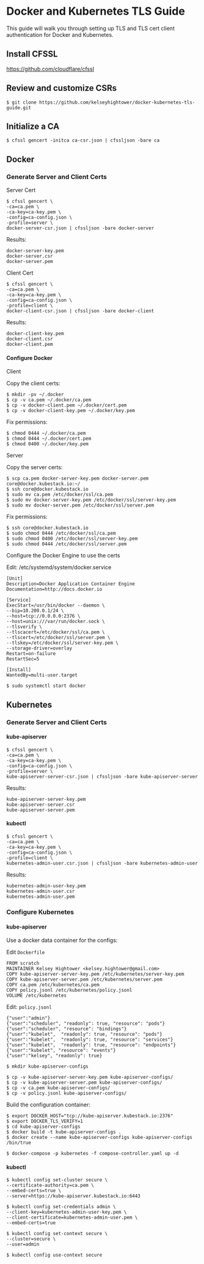 # Docker and Kubernetes TLS Guide

This guide will walk you through setting up TLS and TLS cert client authentication for Docker and Kubernetes.

## Install CFSSL

https://github.com/cloudflare/cfssl

## Review and customize CSRs

```
$ git clone https://github.com/kelseyhightower/docker-kubernetes-tls-guide.git 
```

## Initialize a CA

```
$ cfssl gencert -initca ca-csr.json | cfssljson -bare ca
```

## Docker

### Generate Server and Client Certs

Server Cert

```
$ cfssl gencert \
-ca=ca.pem \
-ca-key=ca-key.pem \
-config=ca-config.json \
-profile=server \
docker-server-csr.json | cfssljson -bare docker-server
```

Results:

```
docker-server-key.pem
docker-server.csr
docker-server.pem
```

Client Cert

```
$ cfssl gencert \
-ca=ca.pem \
-ca-key=ca-key.pem \
-config=ca-config.json \
-profile=client \
docker-client-csr.json | cfssljson -bare docker-client
```

Results:

```
docker-client-key.pem
docker-client.csr
docker-client.pem
```

#### Configure Docker

Client

Copy the client certs:

```
$ mkdir -pv ~/.docker
$ cp -v ca.pem ~/.docker/ca.pem
$ cp -v docker-client.pem ~/.docker/cert.pem
$ cp -v docker-client-key.pem ~/.docker/key.pem
```

Fix permissions:

```
$ chmod 0444 ~/.docker/ca.pem
$ chmod 0444 ~/.docker/cert.pem
$ chmod 0400 ~/.docker/key.pem
```

Server

Copy the server certs:

```
$ scp ca.pem docker-server-key.pem docker-server.pem core@docker.kubestack.io:~/
$ ssh core@docker.kubestack.io
$ sudo mv ca.pem /etc/docker/ssl/ca.pem
$ sudo mv docker-server-key.pem /etc/docker/ssl/server-key.pem
$ sudo mv docker-server.pem /etc/docker/ssl/server.pem
```

Fix permissions:

```
$ ssh core@docker.kubestack.io
$ sudo chmod 0444 /etc/docker/ssl/ca.pem
$ sudo chmod 0400 /etc/docker/ssl/server-key.pem
$ sudo chmod 0444 /etc/docker/ssl/server.pem
```

Configure the Docker Engine to use the certs

Edit: /etc/systemd/system/docker.service

```
[Unit]
Description=Docker Application Container Engine
Documentation=http://docs.docker.io

[Service]
ExecStart=/usr/bin/docker --daemon \
--bip=10.200.0.1/24 \
--host=tcp://0.0.0.0:2376 \
--host=unix:///var/run/docker.sock \
--tlsverify \
--tlscacert=/etc/docker/ssl/ca.pem \
--tlscert=/etc/docker/ssl/server.pem \
--tlskey=/etc/docker/ssl/server-key.pem \
--storage-driver=overlay
Restart=on-failure
RestartSec=5

[Install]
WantedBy=multi-user.target
```

```
$ sudo systemctl start docker
```

## Kubernetes

### Generate Server and Client Certs

#### kube-apiserver

```
$ cfssl gencert \
-ca=ca.pem \
-ca-key=ca-key.pem \
-config=ca-config.json \
-profile=server \
kube-apiserver-server-csr.json | cfssljson -bare kube-apiserver-server
```

Results:

```
kube-apiserver-server-key.pem
kube-apiserver-server.csr
kube-apiserver-server.pem
```

#### kubectl

```
$ cfssl gencert \
-ca=ca.pem \
-ca-key=ca-key.pem \
-config=ca-config.json \
-profile=client \
kubernetes-admin-user.csr.json | cfssljson -bare kubernetes-admin-user
```

Results:

```
kubernetes-admin-user-key.pem
kubernetes-admin-user.csr
kubernetes-admin-user.pem
```

### Configure Kubernetes

#### kube-apiserver

Use a docker data container for the configs:

Edit `Dockerfile`

```
FROM scratch
MAINTAINER Kelsey Hightower <kelsey.hightower@gmail.com>
COPY kube-apiserver-server-key.pem /etc/kubernetes/server-key.pem
COPY kube-apiserver-server.pem /etc/kubernetes/server.pem
COPY ca.pem /etc/kubernetes/ca.pem
COPY policy.jsonl /etc/kubernetes/policy.jsonl
VOLUME /etc/kubernetes
```

Edit: `policy.jsonl`

```
{"user":"admin"}
{"user":"scheduler", "readonly": true, "resource": "pods"}
{"user":"scheduler", "resource": "bindings"}
{"user":"kubelet",  "readonly": true, "resource": "pods"}
{"user":"kubelet",  "readonly": true, "resource": "services"}
{"user":"kubelet",  "readonly": true, "resource": "endpoints"}
{"user":"kubelet", "resource": "events"}
{"user":"kelsey", "readonly": true}
```

```
$ mkdir kube-apiserver-configs
```

```
$ cp -v kube-apiserver-server-key.pem kube-apiserver-configs/
$ cp -v kube-apiserver-server.pem kube-apiserver-configs/
$ cp -v ca.pem kube-apiserver-configs/
$ cp -v policy.jsonl kube-apiserver-configs/
```

Build the configuration container:

```
$ export DOCKER_HOST="tcp://kube-apiserver.kubestack.io:2376"
$ export DOCKER_TLS_VERIFY=1
$ cd kube-apiserver-configs
$ docker build -t kube-apiserver-configs .
$ docker create --name kube-apiserver-configs kube-apiserver-configs /bin/true
```

```
$ docker-compose -p kubernetes -f compose-controller.yaml up -d
```

#### kubectl

```
$ kubectl config set-cluster secure \
--certificate-authority=ca.pem \
--embed-certs=true \
--server=https://kube-apiserver.kubestack.io:6443
```

```
$ kubectl config set-credentials admin \
--client-key=kubernetes-admin-user-key.pem \
--client-certificate=kubernetes-admin-user.pem \
--embed-certs=true
```

```
$ kubectl config set-context secure \
--cluster=secure \
--user=admin
```

```
$ kubectl config use-context secure
```
